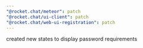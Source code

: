 ```yaml
---
"@rocket.chat/meteor": patch
"@rocket.chat/ui-client": patch
"@rocket.chat/web-ui-registration": patch
---
```


created new states to display password requirements
